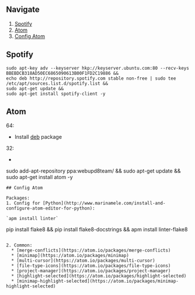 ## Navigate
1. [Spotify](#spotify)
2. [Atom](#atom)
3. [Config Atom](#config-atom)


## Spotify
```
sudo apt-key adv --keyserver hkp://keyserver.ubuntu.com:80 --recv-keys BBEBDCB318AD50EC6865090613B00F1FD2C19886 &&
echo deb http://repository.spotify.com stable non-free | sudo tee /etc/apt/sources.list.d/spotify.list &&
sudo apt-get update &&
sudo apt-get install spotify-client -y
```

## Atom

64:
  * Install [deb](https://atom.io/download/deb) package

32:
  * ```
  sudo add-apt-repository ppa:webupd8team/ &&
  sudo apt-get update &&
  sudo apt-get install atom -y
  ```
## Config Atom

Packages:
1. Config for [Python](http://www.marinamele.com/install-and-configure-atom-editor-for-python):

`apm install linter`

```
pip install flake8 &&
pip install flake8-docstrings &&
apm install linter-flake8
```

2. Common:
  * [merge-conflicts](https://atom.io/packages/merge-conflicts)
  * [minimap](https://atom.io/packages/minimap)
  * [multi-cursor](https://atom.io/packages/multi-cursor)
  * [file-type-icons](https://atom.io/packages/file-type-icons)
  * [project-manager](https://atom.io/packages/project-manager)
  * [highlight-selected](https://atom.io/packages/highlight-selected)
  * [minimap-highlight-selected](https://atom.io/packages/minimap-highlight-selected)
